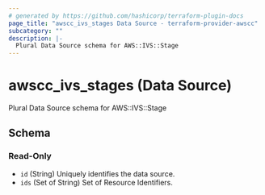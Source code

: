 ```yaml
---
# generated by https://github.com/hashicorp/terraform-plugin-docs
page_title: "awscc_ivs_stages Data Source - terraform-provider-awscc"
subcategory: ""
description: |-
  Plural Data Source schema for AWS::IVS::Stage
---
```


# awscc_ivs_stages (Data Source)

Plural Data Source schema for AWS::IVS::Stage



<!-- schema generated by tfplugindocs -->
## Schema

### Read-Only

- `id` (String) Uniquely identifies the data source.
- `ids` (Set of String) Set of Resource Identifiers.
